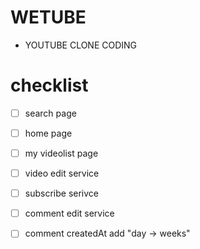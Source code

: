 # WETUBE
- YOUTUBE CLONE CODING


# checklist

- [ ] search page
- [ ] home page
- [ ] my videolist page


- [ ] video edit service
- [ ] subscribe serivce
- [ ] comment edit service


- [ ] comment createdAt add "day -> weeks"
